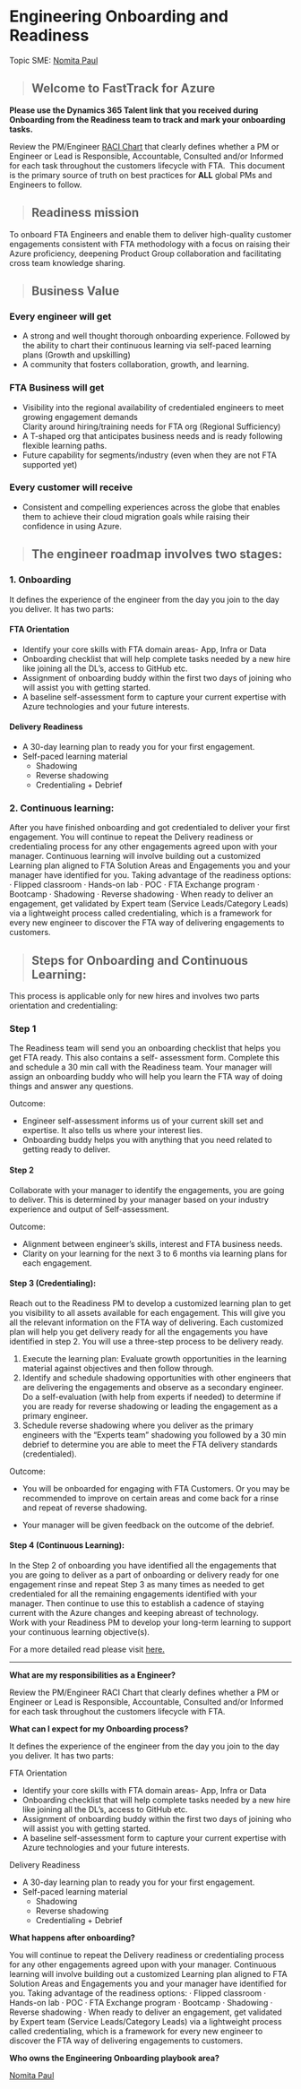 # Engineering Onboarding and Readiness

Topic SME: [Nomita Paul](mailto:Nomita.Paul@microsoft.com)

> ## **Welcome to FastTrack for Azure**

**Please use the Dynamics 365 Talent link that you received during Onboarding from the Readiness team to track and mark your onboarding tasks.**

Review the PM/Engineer [RACI Chart](https://microsoft.sharepoint.com/:x:/t/AzureFastTrackCoreandExtended/EQaL6KCjo0ZKnxXhSVWC1MEBSjJ1OyJKvscAo1uYTAXZTQ?rtime=3Up_vZUl10g) that clearly defines whether a PM or Engineer or Lead is Responsible, Accountable, Consulted and/or Informed for each task throughout the customers lifecycle with FTA.  This document is the primary source of truth on best practices for **ALL** global PMs and Engineers to follow.

> ## **Readiness mission**

To onboard FTA Engineers and enable them to deliver high-quality customer engagements consistent with FTA methodology with a focus on raising their Azure proficiency, deepening Product Group collaboration and facilitating cross team knowledge sharing.

> ## **Business Value**

### Every engineer will get

- A strong and well thought thorough onboarding experience. Followed by the ability to chart their continuous learning via self-paced learning plans (Growth and upskilling)
- A community that fosters collaboration, growth, and learning.

### FTA Business will get

- Visibility into the regional availability of credentialed engineers to meet growing engagement demands  
  Clarity around hiring/training needs for FTA org (Regional Sufficiency)
- A T-shaped org that anticipates business needs and is ready following flexible learning paths.
- Future capability for segments/industry (even when they are not FTA supported yet)

### Every customer will receive

- Consistent and compelling experiences across the globe that enables them to achieve their cloud migration goals while raising their confidence in using Azure.

> ## **The engineer roadmap involves two stages:**

### **1. Onboarding**

It defines the experience of the engineer from the day you join to the day you deliver. It has two parts:

#### FTA Orientation

- Identify your core skills with FTA domain areas- App, Infra or Data
- Onboarding checklist that will help complete tasks needed by a new hire like joining all the DL&#8217;s, access to GitHub etc.
- Assignment of onboarding buddy within the first two days of joining who will assist you with getting started.
- A baseline self-assessment form to capture your current expertise with Azure technologies and your future interests.

#### Delivery Readiness

- A 30-day learning plan to ready you for your first engagement.
- Self-paced learning material
  - Shadowing
  - Reverse shadowing
  - Credentialing + Debrief

### **2. Continuous learning:**

After you have finished onboarding and got credentialed to deliver your first engagement. You will continue to repeat the Delivery readiness or credentialing process for any other engagements agreed upon with your manager. Continuous learning will involve building out a customized Learning plan aligned to FTA Solution Areas and Engagements you and your manager have identified for you. Taking advantage of the readiness options: · Flipped classroom · Hands-on lab · POC · FTA Exchange program · Bootcamp · Shadowing · Reverse shadowing · When ready to deliver an engagement, get validated by Expert team (Service Leads/Category Leads) via a lightweight process called credentialing, which is a framework for every new engineer to discover the FTA way of delivering engagements to customers.

> ## **Steps for Onboarding and Continuous Learning:**

This process is applicable only for new hires and involves two parts orientation and credentialing:

### **Step 1**

The Readiness team will send you an onboarding checklist that helps you get FTA ready. This also contains a self- assessment form. Complete this and schedule a 30 min call with the Readiness team. Your manager will assign an onboarding buddy who will help you learn the FTA way of doing things and answer any questions.

Outcome:

- Engineer self-assessment informs us of your current skill set and expertise. It also tells us where your interest lies.
- Onboarding buddy helps you with anything that you need related to getting ready to deliver.

#### **Step 2**

Collaborate with your manager to identify the engagements, you are going to deliver. This is determined by your manager based on your industry experience and output of Self-assessment.

Outcome:

- Alignment between engineer’s skills, interest and FTA business needs.
- Clarity on your learning for the next 3 to 6 months via learning plans for each engagement.

#### **Step 3 (Credentialing):**

Reach out to the Readiness PM to develop a customized learning plan to get you visibility to all assets available for each engagement. This will give you all the relevant information on the FTA way of delivering. Each customized plan will help you get delivery ready for all the engagements you have identified in step 2. You will use a three-step process to be delivery ready.

1. Execute the learning plan: Evaluate growth opportunities in the learning material against objectives and then follow through.
1. Identify and schedule shadowing opportunities with other engineers that are delivering the engagements and observe as a secondary engineer. Do a self-evaluation (with help from experts if needed) to determine if you are ready for reverse shadowing or leading the engagement as a primary engineer.
1. Schedule reverse shadowing where you deliver as the primary engineers with the &#8220;Experts team&#8221; shadowing you followed by a 30 min debrief to determine you are able to meet the FTA delivery standards (credentialed).

Outcome:

- You will be onboarded for engaging with FTA Customers. Or you may be recommended to improve on certain areas and come back for a rinse and repeat of reverse shadowing.

- Your manager will be given feedback on the outcome of the debrief.

#### **Step 4 (Continuous Learning):**

In the Step 2 of onboarding you have identified all the engagements that you are going to deliver as a part of onboarding or delivery ready for one engagement rinse and repeat Step 3 as many times as needed to get credentialed for all the remaining engagements identified with your manager. Then continue to use this to establish a cadence of staying current with the Azure changes and keeping abreast of technology.  
Work with your Readiness PM to develop your long-term learning to support your continuous learning objective(s).

For a more detailed read please visit [here.](https://microsoft.sharepoint.com/teams/fasttrackforazure/CE/_layouts/15/AccessDenied.aspx?Source=https%3A%2F%2Fmicrosoft%2Esharepoint%2Ecom%2Fteams%2Ffasttrackforazure%2FCE%2F%5Flayouts%2F15%2FDoc%2Easpx%3Fsourcedoc%3D%257B01BFA202%2DB810%2D4F41%2DA674%2D2B420C8B33A9%257D%26file%3DReadiness%2520Playbook%5FNP%5F4%2D22%2D19%2Edocx%26action%3Ddefault%26mobileredirect%3Dtrue%26cid%3Db725920c%2D86f5%2D4e3d%2D88d7%2D863c115e3582&correlation=51c7ee9e%2D5042%2D0000%2Dbfbe%2Dc5efc169aeb4&Type=item&name=b68dbf3f%2D729f%2D46a2%2Da6e3%2D2f22a1138a75&listItemId=3528)

---

**What are my responsibilities as a Engineer?**

Review the PM/Engineer RACI Chart that clearly defines whether a PM or Engineer or Lead is Responsible, Accountable, Consulted and/or Informed for each task throughout the customers lifecycle with FTA.

**What can I expect for my Onboarding process?**

It defines the experience of the engineer from the day you join to the day you deliver. It has two parts:

FTA Orientation

- Identify your core skills with FTA domain areas- App, Infra or Data
- Onboarding checklist that will help complete tasks needed by a new hire like joining all the DL&#8217;s, access to GitHub etc.
- Assignment of onboarding buddy within the first two days of joining who will assist you with getting started.
- A baseline self-assessment form to capture your current expertise with Azure technologies and your future interests.

Delivery Readiness

- A 30-day learning plan to ready you for your first engagement.
- Self-paced learning material
  - Shadowing
  - Reverse shadowing
  - Credentialing + Debrief

**What happens after onboarding?**

You will continue to repeat the Delivery readiness or credentialing process for any other engagements agreed upon with your manager. Continuous learning will involve building out a customized Learning plan aligned to FTA Solution Areas and Engagements you and your manager have identified for you. Taking advantage of the readiness options: · Flipped classroom · Hands-on lab · POC · FTA Exchange program · Bootcamp · Shadowing · Reverse shadowing · When ready to deliver an engagement, get validated by Expert team (Service Leads/Category Leads) via a lightweight process called credentialing, which is a framework for every new engineer to discover the FTA way of delivering engagements to customers.

**Who owns the Engineering Onboarding playbook area?**

[Nomita Paul](mailto:Nomita.Paul@microsoft.com)
